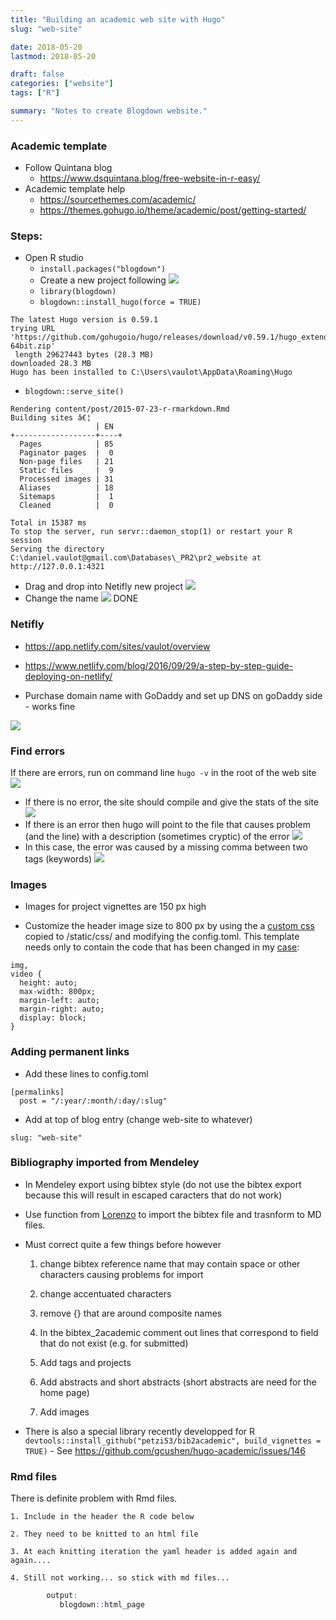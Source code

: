 ```yaml
---
title: "Building an academic web site with Hugo"
slug: "web-site"

date: 2018-05-20
lastmod: 2018-05-20

draft: false
categories: ["website"]
tags: ["R"]

summary: "Notes to create Blogdown website."
---
```


### Academic template
* Follow Quintana blog
  * https://www.dsquintana.blog/free-website-in-r-easy/
* Academic template help
  * https://sourcethemes.com/academic/
  * https://themes.gohugo.io/theme/academic/post/getting-started/

### Steps:
* Open R studio
  * `install.packages("blogdown")`
  * Create a new project following
  ![](/img/hugo_create_project.png)
  * `library(blogdown)`
  * `blogdown::install_hugo(force = TRUE)`
```console
The latest Hugo version is 0.59.1
trying URL 'https://github.com/gohugoio/hugo/releases/download/v0.59.1/hugo_extended_0.59.1_Windows-64bit.zip'
 length 29627443 bytes (28.3 MB)
downloaded 28.3 MB
Hugo has been installed to C:\Users\vaulot\AppData\Roaming\Hugo
```
  * `blogdown::serve_site()`
  ```console
  Rendering content/post/2015-07-23-r-rmarkdown.Rmd
  Building sites â€¦
                     | EN  
  +------------------+----+
    Pages            | 85  
    Paginator pages  |  0  
    Non-page files   | 21  
    Static files     |  9  
    Processed images | 31  
    Aliases          | 18  
    Sitemaps         |  1  
    Cleaned          |  0  

  Total in 15387 ms
  To stop the server, run servr::daemon_stop(1) or restart your R session
  Serving the directory C:\daniel.vaulot@gmail.com\Databases\_PR2\pr2_website at http://127.0.0.1:4321
  ```
  * Drag and drop into Netifly new project
    ![](/img/hugo_deploy_simple.png)
  * Change the name
    ![](/img/hugo_change_name.png)
DONE

### Netifly
  * https://app.netlify.com/sites/vaulot/overview
  * https://www.netlify.com/blog/2016/09/29/a-step-by-step-guide-deploying-on-netlify/

* Purchase domain name with GoDaddy and set up DNS on goDaddy side - works fine

![](/img/dns-setup-1.png)

### Find errors
If there are errors, run on command line `hugo -v` in the root of the web site
![](/img/hugo_v.png)
* If there is no error, the site should compile and give the stats of the site
![](/img/hugo_valid.png)
* If there is an error then hugo will point to the file that causes problem (and the line) with a description (sometimes cryptic) of the error
 ![](/img/hugo_error.png)
* In this case, the error was caused by a missing comma between two tags (keywords)
 ![](/img/hugo_error_file.png)


### Images
* Images for project vignettes are 150 px high

* Customize the header image size to 800 px by using the a [custom css](https://sourcethemes.com/academic/docs/customization/#customize-style-css) copied to /static/css/ and modifying the config.toml. This template needs only to contain the code that has been changed in my [case](https://github.com/gcushen/hugo-academic/issues/84):
```console
img,
video {
  height: auto;
  max-width: 800px;
  margin-left: auto;
  margin-right: auto;
  display: block;
}
```

### Adding permanent links

* Add these lines to config.toml
```console
[permalinks]
  post = "/:year/:month/:day/:slug"
```
 * Add at top of blog entry (change web-site to whatever)
 ```console
 slug: "web-site"
 ```


### Bibliography imported from Mendeley

 * In Mendeley export using bibtex style (do not use the bibtex export because this will result in escaped caracters that do not work)

 * Use function from [Lorenzo](https://lbusett.netlify.com/post/automatically-importing-publications-from-bibtex-to-a-hugo-academic-blog/) to import the bibtex file and trasnform to MD files.

 * Must correct quite a few things before however

    1. change bibtex reference name that may contain space or other characters causing problems for import  

    1. change accentuated characters

    1. remove {} that are around composite names

    1. In the bibtex_2academic comment out lines that correspond to field that do not exist (e.g. for submitted)

    1. Add tags and projects

    1. Add abstracts and short abstracts (short abstracts are need for the home page)

    1. Add images

* There is also a special library recently developped for R `devtools::install_github("petzi53/bib2academic", build_vignettes = TRUE)` - See https://github.com/gcushen/hugo-academic/issues/146

### Rmd files

There is definite problem with Rmd files.   

    1. Include in the header the R code below

    2. They need to be knitted to an html file  

    3. At each knitting iteration the yaml header is added again and again....

    4. Still not working... so stick with md files...  

```r
        output:
           blogdown::html_page
```
